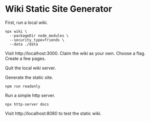 # Wiki Static Site Generator

First, run a local wiki.

    npx wiki \
      --packageDir node_modules \
      --security_type=friends \
      --data ./data

Visit http://localhost:3000.
Claim the wiki as your own.
Choose a flag.
Create a few pages.

Quit the local wiki server.

Generate the static site.

    npm run readonly

Run a simple http server.

    npx http-server docs

Visit http://localhost:8080 to test the static wiki.
